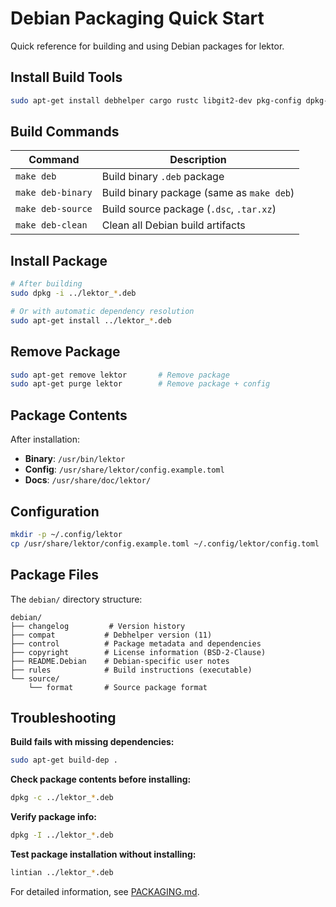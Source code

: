 # Debian Packaging Quick Start

Quick reference for building and using Debian packages for lektor.

## Install Build Tools

```bash
sudo apt-get install debhelper cargo rustc libgit2-dev pkg-config dpkg-dev
```

## Build Commands

| Command | Description |
|---------|-------------|
| `make deb` | Build binary `.deb` package |
| `make deb-binary` | Build binary package (same as `make deb`) |
| `make deb-source` | Build source package (`.dsc`, `.tar.xz`) |
| `make deb-clean` | Clean all Debian build artifacts |

## Install Package

```bash
# After building
sudo dpkg -i ../lektor_*.deb

# Or with automatic dependency resolution
sudo apt-get install ../lektor_*.deb
```

## Remove Package

```bash
sudo apt-get remove lektor       # Remove package
sudo apt-get purge lektor        # Remove package + config
```

## Package Contents

After installation:
- **Binary**: `/usr/bin/lektor`
- **Config**: `/usr/share/lektor/config.example.toml`
- **Docs**: `/usr/share/doc/lektor/`

## Configuration

```bash
mkdir -p ~/.config/lektor
cp /usr/share/lektor/config.example.toml ~/.config/lektor/config.toml
```

## Package Files

The `debian/` directory structure:

```
debian/
├── changelog         # Version history
├── compat           # Debhelper version (11)
├── control          # Package metadata and dependencies
├── copyright        # License information (BSD-2-Clause)
├── README.Debian    # Debian-specific user notes
├── rules            # Build instructions (executable)
└── source/
    └── format       # Source package format
```

## Troubleshooting

**Build fails with missing dependencies:**
```bash
sudo apt-get build-dep .
```

**Check package contents before installing:**
```bash
dpkg -c ../lektor_*.deb
```

**Verify package info:**
```bash
dpkg -I ../lektor_*.deb
```

**Test package installation without installing:**
```bash
lintian ../lektor_*.deb
```

For detailed information, see [PACKAGING.md](PACKAGING.md).
